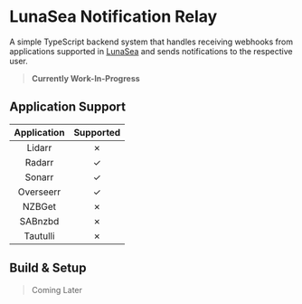 # LunaSea Notification Relay

A simple TypeScript backend system that handles receiving webhooks from applications supported in [LunaSea](https://github.com/CometTools/LunaSea) and sends notifications to the respective user.

> **Currently Work-In-Progress**

## Application Support

| Application | Supported |
| :---------: | :-------: |
|   Lidarr    |  &cross;  |
|   Radarr    |  &check;  |
|   Sonarr    |  &check;  |
|  Overseerr  |  &check;  |
|   NZBGet    |  &cross;  |
|   SABnzbd   |  &cross;  |
|  Tautulli   |  &cross;  |

## Build & Setup

> Coming Later
